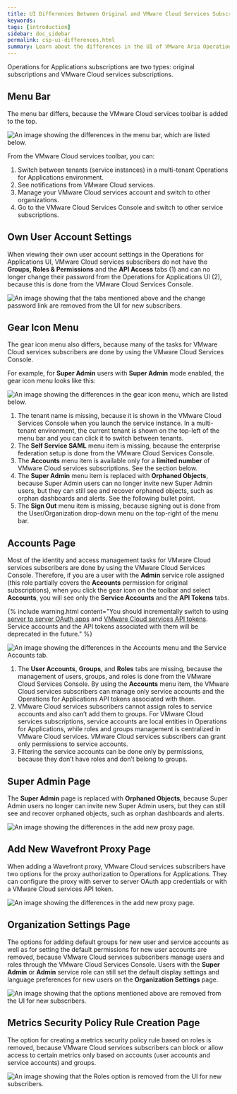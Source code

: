 ```yaml
---
title: UI Differences Between Original and VMware Cloud Services Subscriptions
keywords: 
tags: [introduction]
sidebar: doc_sidebar
permalink: csp-ui-differences.html
summary: Learn about the differences in the UI of VMware Aria Operations for Applications original subscriptions and VMware Cloud services subscriptions.
---
```


Operations for Applications subscriptions are two types: original subscriptions and VMware Cloud services subscriptions.

## Menu Bar

The menu bar differs, because the VMware Cloud services toolbar is added to the top.

  ![An image showing the differences in the menu bar, which are listed below.](images/new-vs-original-toolbar.png)

  From the VMware Cloud services toolbar, you can:

  1. Switch between tenants (service instances) in a multi-tenant Operations for Applications environment.
  1. See notifications from VMware Cloud services.
  1. Manage your VMware Cloud services account and switch to other organizations.
  1. Go to the VMware Cloud Services Console and switch to other service subscriptions.

## Own User Account Settings

When viewing their own user account settings in the Operations for Applications UI, VMware Cloud services subscribers do not have the **Groups, Roles & Permissions** and the **API Access** tabs (1) and can no longer change their password from the Operations for Applications UI (2), because this is done from the VMware Cloud Services Console.

  ![An image showing that the tabs mentioned above and the change password link are removed from the UI for new subscribers.](images/new-vs-original.png)


## Gear Icon Menu

The gear icon menu also differs, because many of the tasks for VMware Cloud services subscribers are done by using the VMware Cloud Services Console. 

  For example, for **Super Admin** users with **Super Admin** mode enabled, the gear icon menu looks like this:
 
  ![An image showing the differences in the gear icon menu, which are listed below.](images/new-vs-original-menu.png)

   1. The tenant name is missing, because it is shown in the VMware Cloud Services Console when you launch the service instance. In a multi-tenant environment, the current tenant is shown on the top-left of the menu bar and you can click it to switch between tenants.
   1. The **Self Service SAML** menu item is missing, because the enterprise federation setup is done from the VMware Cloud Services Console.
   1. The **Accounts** menu item is available only for a **limited number** of VMware Cloud services subscriptions. See the section below.
   1. The **Super Admin** menu item is replaced with **Orphaned Objects**, because Super Admin users can no longer invite new Super Admin users, but they can still see and recover orphaned objects, such as orphan dashboards and alerts. See the following bullet point.
   1. The **Sign Out** menu item is missing, because signing out is done from the User/Organization drop-down menu on the top-right of the menu bar.


## Accounts Page

Most of the identity and access management tasks for VMware Cloud services subscribers are done by using the VMware Cloud Services Console. Therefore, if you are a user with the **Admin** service role assigned (this role partially covers the **Accounts** permission for original subscriptions), when you click the gear icon on the toolbar and select **Accounts**, you will see only the **Service Accounts** and the **API Tokens** tabs.

{% include warning.html content="You should incrementally switch to using [server to server OAuth apps](csp_server_to_server_apps.html) and [VMware Cloud services API tokens](https://docs.vmware.com/en/VMware-Cloud-services/services/Using-VMware-Cloud-Services/GUID-3A9C29E0-460B-4586-B51A-084443A960D0.html). Service accounts and the API tokens associated with them will be deprecated in the future." %}

<!--Include this as a first sentence if we create the flag: This page is available only for a **limited number** of VMware Cloud services subscriptions.-->

  ![An image showing the differences in the Accounts menu and the Service Accounts tab.](images/new-vs-original-accounts.png)

  1. The **User Accounts**, **Groups**, and **Roles** tabs are missing, because the management of users, groups, and roles is done from the VMware Cloud Services Console. By using the **Accounts** menu item, the VMware Cloud services subscribers can manage only service accounts and the Operations for Applications API tokens associated with them.
  1. VMware Cloud services subscribers cannot assign roles to service accounts and also can’t add them to groups. For VMware Cloud services subscriptions, service accounts are local entities in Operations for Applications, while roles and groups management is centralized in VMware Cloud services. VMware Cloud services subscribers can grant only permissions to service accounts.
  1. Filtering the service accounts can be done only by permissions, because they don’t have roles and don’t belong to groups.

## Super Admin Page

The **Super Admin** page is replaced with **Orphaned Objects**, because Super Admin users no longer can invite new Super Admin users, but they can still see and recover orphaned objects, such as orphan dashboards and alerts.

  ![An image showing the differences in the add new proxy page.](images/new-vs-original-super-admin.png)

## Add New Wavefront Proxy Page

When adding a Wavefront proxy, VMware Cloud services subscribers have two options for the proxy authorization to Operations for Applications. They can configure the proxy with server to server OAuth app credentials or with a VMware Cloud services API token.

  ![An image showing the differences in the add new proxy page.](images/new-vs-original-proxy.png)

## Organization Settings Page

The options for adding default groups for new user and service accounts as well as for setting the default permissions for new user accounts are removed, because VMware Cloud services subscribers manage users and roles through the VMware Cloud Services Console. Users with the **Super Admin** or **Admin** service role can still set the default display settings and language preferences for new users on the **Organization Settings** page.

  ![An image showing that the options mentioned above are removed from the UI for new subscribers.](images/new-vs-original-new-accounts-defaults.png)

## Metrics Security Policy Rule Creation Page

The option for creating a metrics security policy rule based on roles is removed, because VMware Cloud services subscribers can block or allow access to certain metrics only based on accounts (user accounts and service accounts) and groups.

  ![An image showing that the Roles option is removed from the UI for new subscribers.](images/new-vs-original-metricspolicy.png)
